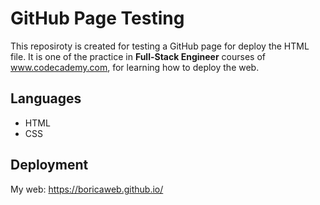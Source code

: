 # GitHub Page Testing
This reposiroty is created for testing a GitHub page for deploy the HTML file. It is one of the practice in **Full-Stack Engineer** courses of www.codecademy.com,
for learning how to deploy the web.

## Languages
+ HTML
+ CSS

## Deployment
My web: https://boricaweb.github.io/
